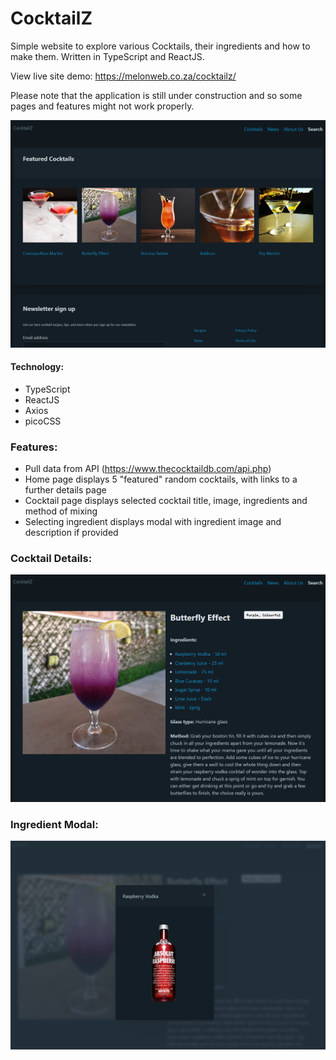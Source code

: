 # CocktailZ

Simple website to explore various Cocktails, their ingredients and how to make them.
Written in TypeScript and ReactJS.

View live site demo: <https://melonweb.co.za/cocktailz/>

Please note that the application is still under construction and so some pages and features might not work properly.

![Home Page](readme/images/HomePage.png)

#### Technology:

-   TypeScript
-   ReactJS
-   Axios
-   picoCSS

### Features:

-   Pull data from API (https://www.thecocktaildb.com/api.php)
-   Home page displays 5 "featured" random cocktails, with links to a further details page
-   Cocktail page displays selected cocktail title, image, ingredients and method of mixing
-   Selecting ingredient displays modal with ingredient image and description if provided

### Cocktail Details:

![Details Page](readme/images/Details_Page.png)

### Ingredient Modal:

![Ingredient Modal](readme/images/Ingredient_Modal.png)
